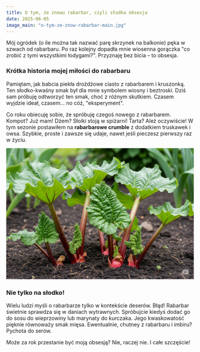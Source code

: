 ```yaml
---
title: O tym, że znowu rabarbar, czyli słodka obsesja
date: 2025-06-05
image_main: "o-tym-ze-znow-rabarbar-main.jpg"
---
```


Mój ogródek (o ile można tak nazwać parę skrzynek na balkonie) pęka w szwach od rabarbaru. Po raz kolejny dopadła mnie wiosenna gorączka "co zrobić z tymi wszystkimi łodygami?". Przyznaję bez bicia – to obsesja.

### Krótka historia mojej miłości do rabarbaru

Pamiętam, jak babcia piekła drożdżowe ciasto z rabarbarem i kruszonką. Ten słodko-kwaśny smak był dla mnie symbolem wiosny i beztroski. Dziś sam próbuję odtworzyć ten smak, choć z różnym skutkiem. Czasem wyjdzie ideał, czasem... no cóż, "eksperyment".

Co roku obiecuję sobie, że spróbuję czegoś nowego z rabarbarem. Kompot? Już mam! Dżem? Słoiki stoją w spiżarni! Tarta? Ależ oczywiście! W tym sezonie postawiłem na **rabarbarowe crumble** z dodatkiem truskawek i owsa. Szybkie, proste i zawsze się udaje, nawet jeśli pieczesz pierwszy raz w życiu.

![Rabarbar w ogródku](/images/notes/o-tym-ze-znow-rabarbar-garden.jpg)

### Nie tylko na słodko!

Wielu ludzi myśli o rabarbarze tylko w kontekście deserów. Błąd! Rabarbar świetnie sprawdza się w daniach wytrawnych. Spróbujcie kiedyś dodać go do sosu do wieprzowiny lub marynaty do kurczaka. Jego kwaskowatość pięknie równoważy smak mięsa. Ewentualnie, chutney z rabarbaru i imbiru? Pychota do serów.

Może za rok przestanie być moją obsesją? Nie, raczej nie. I całe szczęście!
